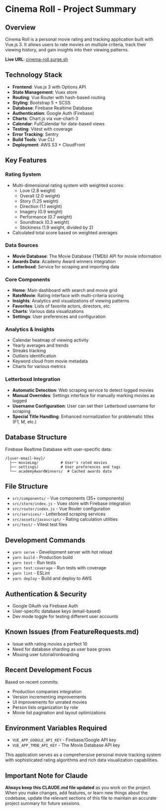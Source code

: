 # Cinema Roll - Project Summary

## Overview
Cinema Roll is a personal movie rating and tracking application built with Vue.js 3. It allows users to rate movies on multiple criteria, track their viewing history, and gain insights into their viewing patterns.

**Live URL**: [cinema-roll.surge.sh](https://cinema-roll.surge.sh/)

## Technology Stack
- **Frontend**: Vue.js 3 with Options API
- **State Management**: Vuex store
- **Routing**: Vue Router with hash-based routing
- **Styling**: Bootstrap 5 + SCSS
- **Database**: Firebase Realtime Database
- **Authentication**: Google Auth (Firebase)
- **Charts**: Chart.js via vue-chart-3
- **Calendar**: FullCalendar for date-based views
- **Testing**: Vitest with coverage
- **Error Tracking**: Sentry
- **Build Tools**: Vue CLI
- **Deployment**: AWS S3 + CloudFront

## Key Features

### Rating System
- Multi-dimensional rating system with weighted scores:
  - Love (2.8 weight)
  - Overall (2.0 weight)
  - Story (1.25 weight)
  - Direction (1.1 weight)
  - Imagery (0.9 weight)
  - Performance (0.7 weight)
  - Soundtrack (0.3 weight)
  - Stickiness (1.9 weight, divided by 2)
- Calculated total score based on weighted averages

### Data Sources
- **Movie Database**: The Movie Database (TMDb) API for movie information
- **Awards Data**: Academy Award winners integration
- **Letterboxd**: Service for scraping and importing data

### Core Components
- **Home**: Main dashboard with search and movie grid
- **RateMovie**: Rating interface with multi-criteria scoring
- **Insights**: Analytics and visualizations of viewing patterns
- **Favorites**: Lists of favorite actors, directors, etc.
- **Charts**: Various data visualizations
- **Settings**: User preferences and configuration

### Analytics & Insights
- Calendar heatmap of viewing activity
- Yearly averages and trends
- Streaks tracking
- Outliers identification
- Keyword cloud from movie metadata
- Charts for various metrics

### Letterboxd Integration
- **Automatic Detection**: Web scraping service to detect logged movies
- **Manual Overrides**: Settings interface for manually marking movies as logged
- **Username Configuration**: User can set their Letterboxd username for scraping
- **Special Title Handling**: Enhanced normalization for problematic titles (F1, M, etc.)

## Database Structure
Firebase Realtime Database with user-specific data:
```
/{user-email-key}/
  ├── movieLog/          # User's rated movies
  ├── settings/          # User preferences and tags
  └── academyAwardWinners/  # Cached awards data
```

## File Structure
- `src/components/` - Vue components (35+ components)
- `src/store/index.js` - Vuex store with Firebase integration
- `src/router/index.js` - Vue Router configuration
- `src/services/` - Letterboxd scraping services
- `src/assets/javascript/` - Rating calculation utilities
- `src/test/` - Vitest test files

## Development Commands
- `yarn serve` - Development server with hot reload
- `yarn build` - Production build
- `yarn test` - Run tests
- `yarn test:coverage` - Run tests with coverage
- `yarn lint` - ESLint
- `yarn deploy` - Build and deploy to AWS

## Authentication & Security
- Google OAuth via Firebase Auth
- User-specific database keys (email-based)
- Dev mode toggle for testing different user accounts

## Known Issues (from FeatureRequests.md)
- Issue with rating movies a perfect 10
- Need for database sharding as user base grows
- Missing user tutorial/onboarding

## Recent Development Focus
Based on recent commits:
- Production companies integration
- Version incrementing improvements
- UI improvements for unrated movies
- Person lists organization by role
- Movie list pagination and layout optimizations

## Environment Variables Required
- `VUE_APP_GOOGLE_API_KEY` - Firebase/Google API key
- `VUE_APP_TMDB_API_KEY` - The Movie Database API key

This application serves as a comprehensive personal movie tracking system with sophisticated rating algorithms and rich data visualization capabilities.

## Important Note for Claude
**Always keep this CLAUDE.md file updated** as you work on the project. When you make changes, add features, or learn new things about the codebase, update the relevant sections of this file to maintain an accurate project summary for future sessions.